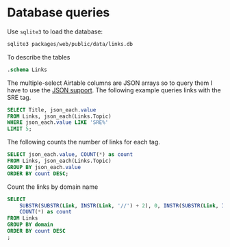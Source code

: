 # Database queries

Use `sqlite3` to load the database:

```sh
sqlite3 packages/web/public/data/links.db
```

To describe the tables

```sql
.schema Links
```

The multiple-select Airtable columns are JSON arrays so to query them I have to use the [JSON support](https://www.sqlite.org/json1.html). The following example queries links with the SRE tag.

```sql
SELECT Title, json_each.value
FROM Links, json_each(Links.Topic)
WHERE json_each.value LIKE 'SRE%'
LIMIT 5;
 ```

The following counts the number of links for each tag.

```sql
SELECT json_each.value, COUNT(*) as count
FROM Links, json_each(Links.Topic)
GROUP BY json_each.value
ORDER BY count DESC;
```

Count the links by domain name

```sql
SELECT 
    SUBSTR(SUBSTR(Link, INSTR(Link, '//') + 2), 0, INSTR(SUBSTR(Link, INSTR(Link, '//') + 2), '/')) as domain,
    COUNT(*) as count
FROM Links
GROUP BY domain
ORDER BY count DESC
;
```
